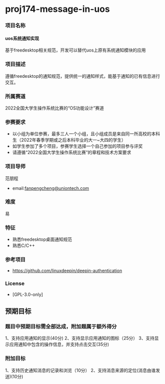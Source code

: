 # proj174-message-in-uos

### 项目名称
#### uos系统通知实现

基于freedesktop相关规范，开发可以替代uos上原有系统通知模块的应用

### 项目描述

遵循freedesktop的通知规范，提供统一的通知样式，能基于通知的已有信息进行交互。

### 所属赛道

2022全国大学生操作系统比赛的“OS功能设计”赛道

### 参赛要求

- 以小组为单位参赛，最多三人一个小组，且小组成员是来自同一所高校的本科生（2022年春季学期或之后本科毕业的大一~大四的学生）
- 如学生参加了多个项目，参赛学生选择一个自己参加的项目参与评奖
- 请遵循“2022全国大学生操作系统比赛”的章程和技术方案要求

### 项目导师

范朋程

* email:fanpengcheng@uniontech.com

### 难度

易

### 特征

* 熟悉freedesktop桌面通知规范
* 熟悉C/C++

### 参考项目

* https://github.com/linuxdeepin/deepin-authentication

### License

* [GPL-3.0-only]

## 预期目标

### 题目中预期目标需全部达成，附加题属于额外得分

1、支持应用通知的显示(40分)
2、支持显示应用通知的图标（25分） 
3、支持显示应用通知中包含的操作信息，并支持点击交互(35分)

### 附加目标

1、支持历史通知消息的记录和浏览（10分）
2、支持消息来源的定位(消息由谁发送)(10分)



